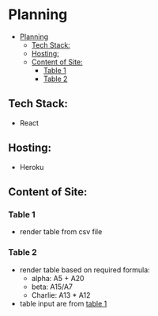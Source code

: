 # Planning

- [Planning](#planning)
  - [Tech Stack:](#tech-stack)
  - [Hosting:](#hosting)
  - [Content of Site:](#content-of-site)
    - [Table 1](#table-1)
    - [Table 2](#table-2)


## Tech Stack:
- React
## Hosting:
- Heroku

## Content of Site:

### Table 1 
   - render table from csv file

### Table 2
   - render table based on required formula: 
     - alpha: A5 + A20 
     - beta: A15/A7
     - Charlie: A13 * A12
   - table input are from [table 1](#table-1)

